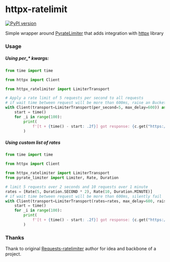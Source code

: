 # httpx-ratelimit
[![PyPI version](https://badge.fury.io/py/httpx_ratelimiter.svg)](https://badge.fury.io/py/httpx_ratelimiter)


Simple wrapper around
[PyrateLimiter](https://pyratelimiter.readthedocs.io/en/latest/)
that adds integration with
[httpx](https://www.python-httpx.org/) library

### Usage
##### Using per_* kwargs:
```py
from time import time

from httpx import Client

from httpx_ratelimiter import LimiterTransport

# Apply a rate limit of 5 requests per second to all requests
# if wait time between request will be more than 600ms, raise an BucketFullException
with Client(transport=LimiterTransport(per_second=5, max_delay=600)) as c:
    start = time()
    for _i in range(100):
        print(
            f'[t + {time() - start: .2f}] got response: {c.get("https://httpbin.org/status/200,429")}'
        )
```
##### Using custom list of rates
```py
from time import time

from httpx import Client

from httpx_ratelimiter import LimiterTransport
from pyrate_limiter import Limiter, Rate, Duration

# limit 5 requests over 2 seconds and 10 requests over 1 minute
rates = [Rate(5, Duration.SECOND * 2), Rate(10, Duration.MINUTE)]
# if wait time between request will be more than 600ms, silently fail
with Client(transport=LimiterTransport(rates=rates, max_delay=600, raise_when_fail=False)) as c:
    start = time()
    for _i in range(100):
        print(
            f'[t + {time() - start: .2f}] got response: {c.get("https://httpbin.org/status/200,429")}'
        )
```


### Thanks
Thank to original [Requests-ratelimiter](https://github.com/JWCook/requests-ratelimiter/tree/main) author for idea and backbone of a project.
